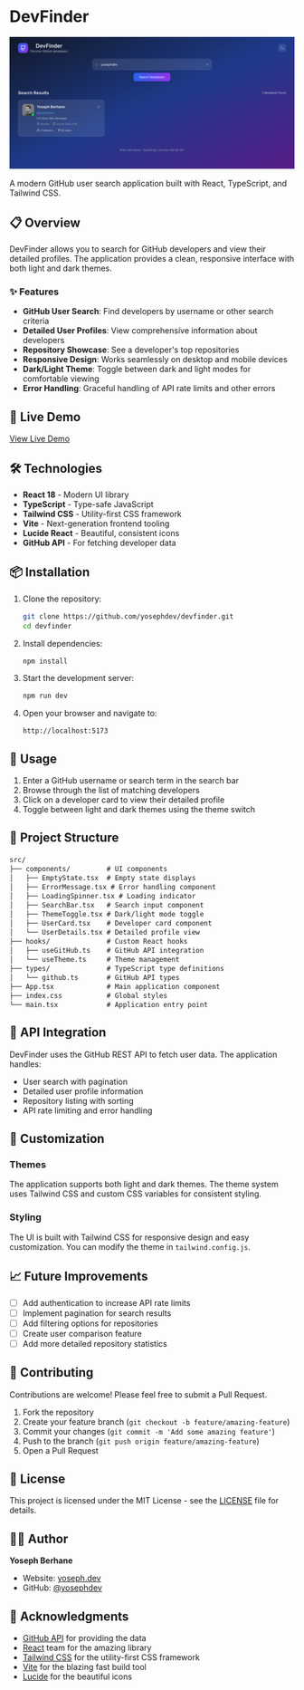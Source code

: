 # DevFinder

![DevFinder Preview](./src/assets/devfinder-preview.png)

A modern GitHub user search application built with React, TypeScript, and Tailwind CSS.

## 📋 Overview

DevFinder allows you to search for GitHub developers and view their detailed profiles. The application provides a clean, responsive interface with both light and dark themes.

### ✨ Features

- **GitHub User Search**: Find developers by username or other search criteria
- **Detailed User Profiles**: View comprehensive information about developers
- **Repository Showcase**: See a developer's top repositories
- **Responsive Design**: Works seamlessly on desktop and mobile devices
- **Dark/Light Theme**: Toggle between dark and light modes for comfortable viewing
- **Error Handling**: Graceful handling of API rate limits and other errors

## 🚀 Live Demo

[View Live Demo](https://dev-finder-five-iota.vercel.app/)

## 🛠️ Technologies

- **React 18** - Modern UI library
- **TypeScript** - Type-safe JavaScript
- **Tailwind CSS** - Utility-first CSS framework
- **Vite** - Next-generation frontend tooling
- **Lucide React** - Beautiful, consistent icons
- **GitHub API** - For fetching developer data

## 📦 Installation

1. Clone the repository:
   ```bash
   git clone https://github.com/yosephdev/devfinder.git
   cd devfinder
   ```

2. Install dependencies:
   ```bash
   npm install
   ```

3. Start the development server:
   ```bash
   npm run dev
   ```

4. Open your browser and navigate to:
   ```
   http://localhost:5173
   ```

## 🔧 Usage

1. Enter a GitHub username or search term in the search bar
2. Browse through the list of matching developers
3. Click on a developer card to view their detailed profile
4. Toggle between light and dark themes using the theme switch

## 📁 Project Structure

```
src/
├── components/         # UI components
│   ├── EmptyState.tsx  # Empty state displays
│   ├── ErrorMessage.tsx # Error handling component
│   ├── LoadingSpinner.tsx # Loading indicator
│   ├── SearchBar.tsx   # Search input component
│   ├── ThemeToggle.tsx # Dark/light mode toggle
│   ├── UserCard.tsx    # Developer card component
│   └── UserDetails.tsx # Detailed profile view
├── hooks/              # Custom React hooks
│   ├── useGitHub.ts    # GitHub API integration
│   └── useTheme.ts     # Theme management
├── types/              # TypeScript type definitions
│   └── github.ts       # GitHub API types
├── App.tsx             # Main application component
├── index.css           # Global styles
└── main.tsx            # Application entry point
```

## 🔄 API Integration

DevFinder uses the GitHub REST API to fetch user data. The application handles:

- User search with pagination
- Detailed user profile information
- Repository listing with sorting
- API rate limiting and error handling

## 🎨 Customization

### Themes

The application supports both light and dark themes. The theme system uses Tailwind CSS and custom CSS variables for consistent styling.

### Styling

The UI is built with Tailwind CSS for responsive design and easy customization. You can modify the theme in `tailwind.config.js`.

## 📈 Future Improvements

- [ ] Add authentication to increase API rate limits
- [ ] Implement pagination for search results
- [ ] Add filtering options for repositories
- [ ] Create user comparison feature
- [ ] Add more detailed repository statistics

## 🤝 Contributing

Contributions are welcome! Please feel free to submit a Pull Request.

1. Fork the repository
2. Create your feature branch (`git checkout -b feature/amazing-feature`)
3. Commit your changes (`git commit -m 'Add some amazing feature'`)
4. Push to the branch (`git push origin feature/amazing-feature`)
5. Open a Pull Request

## 📄 License

This project is licensed under the MIT License - see the [LICENSE](LICENSE) file for details.

## 👨‍💻 Author

**Yoseph Berhane**
- Website: [yoseph.dev](https://yoseph.dev)
- GitHub: [@yosephdev](https://github.com/yosephdev)

## 🙏 Acknowledgments

- [GitHub API](https://docs.github.com/en/rest) for providing the data
- [React](https://reactjs.org/) team for the amazing library
- [Tailwind CSS](https://tailwindcss.com/) for the utility-first CSS framework
- [Vite](https://vitejs.dev/) for the blazing fast build tool
- [Lucide](https://lucide.dev/) for the beautiful icons